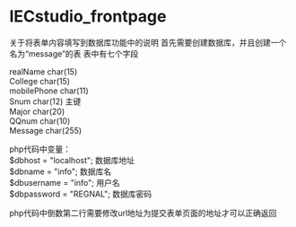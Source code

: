 # IECstudio_frontpage

关于将表单内容填写到数据库功能中的说明
首先需要创建数据库，并且创建一个名为“message”的表
表中有七个字段


realName	char(15)  
College		char(15)  
mobilePhone	char(11)  
Snum		char(12) 主键  
Major		char(20)  
QQnum		char(10)  
Message		char(255)  
  
  
  
php代码中变量：  
$dbhost = "localhost"; 数据库地址  
$dbname = "info";   数据库名  
$dbusername = "info"; 用户名  
$dbpassword = "REGNAL"; 数据库密码  


php代码中倒数第二行需要修改url地址为提交表单页面的地址才可以正确返回
